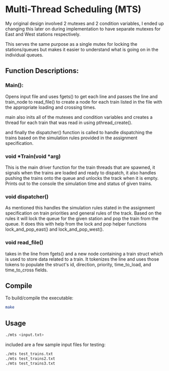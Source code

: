 # Multi-Thread Scheduling (MTS)

My original design involved 2 mutexes and 2 condition variables, I ended up changing this later on during implementation to have separate mutexes for East and West stations respectively.

This serves the same purpose as a single mutex for locking the stations/queues but makes it easier to understand what is going on in the individual queues.

## Function Descriptions:

### Main():
Opens input file and uses fgets() to get each line and passes the line and train_node to read_file() to create a node for each train listed in the file with the appropriate loading and crossing times.

main also inits all of the mutexes and condition variables and creates a thread for each train that was read in using pthread_create().

and finally the dispatcher() function is called to handle dispatching the trains based on the simulation rules provided in the assignment specification.

### void *Train(void *arg)

This is the main driver function for the train threads that are spawned, it signals when the trains are loaded and ready to dispatch, it also handles pushing the trains onto the queue and unlocks the track when it is empty. Prints out to the console the simulation time and status of given trains.

### void dispatcher()

As mentioned this handles the simulation rules stated in the assignment specification on train priorities and general rules of the track. Based on the rules it will lock the queue for the given station and pop the train from the queue. It does this with help from the lock and pop helper functions lock_and_pop_east() and lock_and_pop_west().

### void read_file()

takes in the line from fgets() and a new node containing a train struct which is used to store data related to a train.
It tokenizes the line and uses those tokens to populate the struct's id, direction, priority, time_to_load, and time_to_cross fields.

## Compile

To build/compile the executable:
```bash
make
```

## Usage

```bash
./mts <input.txt>
```
included are a few sample input files for testing:

```bash
./mts test_trains.txt
./mts test_trains2.txt
./mts test_trains3.txt
```